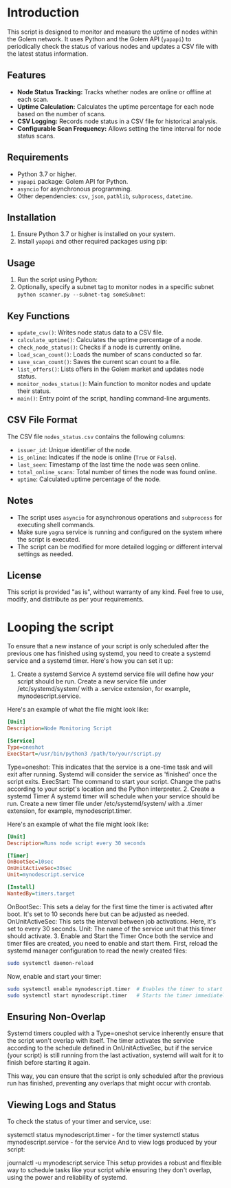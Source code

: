 # Introduction

This script is designed to monitor and measure the uptime of nodes within the Golem network. It uses Python and the Golem API (`yapapi`) to periodically check the status of various nodes and updates a CSV file with the latest status information.

## Features

-   **Node Status Tracking:** Tracks whether nodes are online or offline at each scan.
-   **Uptime Calculation:** Calculates the uptime percentage for each node based on the number of scans.
-   **CSV Logging:** Records node status in a CSV file for historical analysis.
-   **Configurable Scan Frequency:** Allows setting the time interval for node status scans.

## Requirements

-   Python 3.7 or higher.
-   `yapapi` package: Golem API for Python.
-   `asyncio` for asynchronous programming.
-   Other dependencies: `csv`, `json`, `pathlib`, `subprocess`, `datetime`.

## Installation

1. Ensure Python 3.7 or higher is installed on your system.
2. Install `yapapi` and other required packages using pip:

## Usage

1. Run the script using Python:
2. Optionally, specify a subnet tag to monitor nodes in a specific subnet `python scanner.py --subnet-tag someSubnet`:

## Key Functions

-   `update_csv()`: Writes node status data to a CSV file.
-   `calculate_uptime()`: Calculates the uptime percentage of a node.
-   `check_node_status()`: Checks if a node is currently online.
-   `load_scan_count()`: Loads the number of scans conducted so far.
-   `save_scan_count()`: Saves the current scan count to a file.
-   `list_offers()`: Lists offers in the Golem market and updates node status.
-   `monitor_nodes_status()`: Main function to monitor nodes and update their status.
-   `main()`: Entry point of the script, handling command-line arguments.

## CSV File Format

The CSV file `nodes_status.csv` contains the following columns:

-   `issuer_id`: Unique identifier of the node.
-   `is_online`: Indicates if the node is online (`True` or `False`).
-   `last_seen`: Timestamp of the last time the node was seen online.
-   `total_online_scans`: Total number of times the node was found online.
-   `uptime`: Calculated uptime percentage of the node.

## Notes

-   The script uses `asyncio` for asynchronous operations and `subprocess` for executing shell commands.
-   Make sure `yagna` service is running and configured on the system where the script is executed.
-   The script can be modified for more detailed logging or different interval settings as needed.

## License

This script is provided "as is", without warranty of any kind. Feel free to use, modify, and distribute as per your requirements.

# Looping the script

To ensure that a new instance of your script is only scheduled after the previous one has finished using systemd, you need to create a systemd service and a systemd timer. Here's how you can set it up:

1. Create a systemd Service
   A systemd service file will define how your script should be run. Create a new service file under /etc/systemd/system/ with a .service extension, for example, mynodescript.service.

Here's an example of what the file might look like:

```ini
[Unit]
Description=Node Monitoring Script

[Service]
Type=oneshot
ExecStart=/usr/bin/python3 /path/to/your/script.py
```

Type=oneshot: This indicates that the service is a one-time task and will exit after running. Systemd will consider the service as 'finished' once the script exits.
ExecStart: The command to start your script. Change the paths according to your script's location and the Python interpreter. 2. Create a systemd Timer
A systemd timer will schedule when your service should be run. Create a new timer file under /etc/systemd/system/ with a .timer extension, for example, mynodescript.timer.

Here's an example of what the file might look like:

```ini
[Unit]
Description=Runs node script every 30 seconds

[Timer]
OnBootSec=10sec
OnUnitActiveSec=30sec
Unit=mynodescript.service

[Install]
WantedBy=timers.target
```

OnBootSec: This sets a delay for the first time the timer is activated after boot. It's set to 10 seconds here but can be adjusted as needed.
OnUnitActiveSec: This sets the interval between job activations. Here, it's set to every 30 seconds.
Unit: The name of the service unit that this timer should activate. 3. Enable and Start the Timer
Once both the service and timer files are created, you need to enable and start them. First, reload the systemd manager configuration to read the newly created files:

```bash
sudo systemctl daemon-reload

```

Now, enable and start your timer:

```bash
sudo systemctl enable mynodescript.timer  # Enables the timer to start on boot
sudo systemctl start mynodescript.timer   # Starts the timer immediately
```

## Ensuring Non-Overlap

Systemd timers coupled with a Type=oneshot service inherently ensure that the script won't overlap with itself. The timer activates the service according to the schedule defined in OnUnitActiveSec, but if the service (your script) is still running from the last activation, systemd will wait for it to finish before starting it again.

This way, you can ensure that the script is only scheduled after the previous run has finished, preventing any overlaps that might occur with crontab.

## Viewing Logs and Status

To check the status of your timer and service, use:

systemctl status mynodescript.timer - for the timer
systemctl status mynodescript.service - for the service
And to view logs produced by your script:

journalctl -u mynodescript.service
This setup provides a robust and flexible way to schedule tasks like your script while ensuring they don't overlap, using the power and reliability of systemd.
